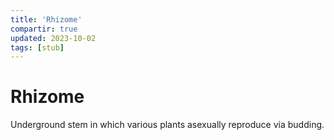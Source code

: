 ```yaml
---
title: 'Rhizome'
compartir: true
updated: 2023-10-02
tags: [stub]
---
```


# Rhizome

Underground stem in which various plants asexually reproduce via budding.

